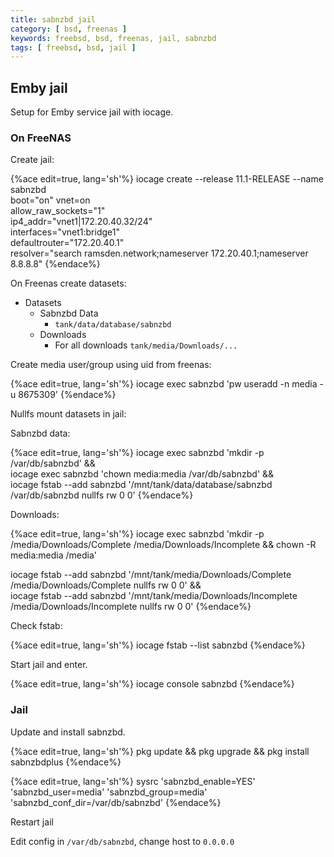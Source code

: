 ```yaml
---
title: sabnzbd jail
category: [ bsd, freenas ]
keywords: freebsd, bsd, freenas, jail, sabnzbd
tags: [ freebsd, bsd, jail ]
---
```


## Emby jail

Setup for Emby service jail with iocage.

### On FreeNAS

Create jail:

{%ace edit=true, lang='sh'%}
iocage create --release 11.1-RELEASE --name sabnzbd \
          boot="on" vnet=on \
          allow_raw_sockets="1" \
          ip4_addr="vnet1|172.20.40.32/24" \
          interfaces="vnet1:bridge1" \
          defaultrouter="172.20.40.1" \
          resolver="search ramsden.network;nameserver 172.20.40.1;nameserver 8.8.8.8"
{%endace%}

On Freenas create datasets:

*   Datasets
    *   Sabnzbd Data
        *   ```tank/data/database/sabnzbd```
    *   Downloads
        *   For all downloads ```tank/media/Downloads/...```

Create media user/group using uid from freenas:

{%ace edit=true, lang='sh'%}
iocage exec sabnzbd 'pw useradd -n media -u 8675309'
{%endace%}

Nullfs mount datasets in jail:

Sabnzbd data:

{%ace edit=true, lang='sh'%}
iocage exec sabnzbd 'mkdir -p /var/db/sabnzbd' && \
iocage exec sabnzbd 'chown media:media /var/db/sabnzbd' && \
iocage fstab --add sabnzbd '/mnt/tank/data/database/sabnzbd /var/db/sabnzbd nullfs rw 0 0'
{%endace%}

Downloads:

{%ace edit=true, lang='sh'%}
iocage exec sabnzbd 'mkdir -p /media/Downloads/Complete /media/Downloads/Incomplete && chown -R media:media /media'

iocage fstab --add sabnzbd '/mnt/tank/media/Downloads/Complete /media/Downloads/Complete nullfs rw 0 0' && \
iocage fstab --add sabnzbd '/mnt/tank/media/Downloads/Incomplete /media/Downloads/Incomplete nullfs rw 0 0'
{%endace%}

Check fstab:

{%ace edit=true, lang='sh'%}
iocage fstab --list sabnzbd
{%endace%}

Start jail and enter.

{%ace edit=true, lang='sh'%}
iocage console sabnzbd
{%endace%}

### Jail

Update and install sabnzbd.

{%ace edit=true, lang='sh'%}
pkg update && pkg upgrade && pkg install sabnzbdplus
{%endace%}

{%ace edit=true, lang='sh'%}
sysrc 'sabnzbd_enable=YES' 'sabnzbd_user=media' 'sabnzbd_group=media' 'sabnzbd_conf_dir=/var/db/sabnzbd'
{%endace%}

Restart jail

Edit config in ````/var/db/sabnzbd````, change host to ```0.0.0.0```